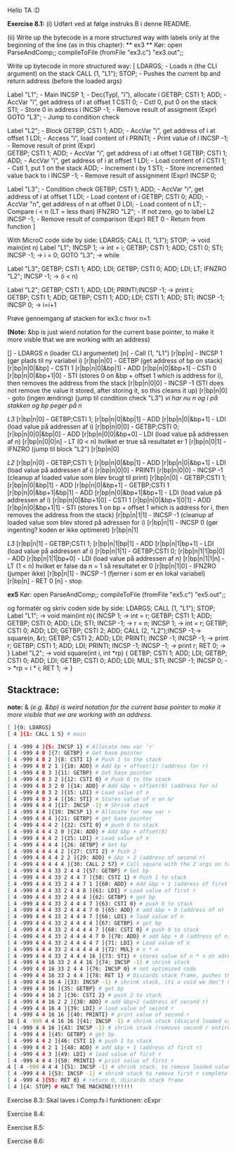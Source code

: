 Hello TA :D


**Exercise 8.1:**
(i) Udført ved at følge instruks B i denne README.

(ii) Write up the bytecode in a more structured way with labels only at the beginning of the line (as in this chapter):
** ex3 **
Kør:
   open ParseAndComp;;
   compileToFile (fromFile "ex3.c") "ex3.out";; 


Write up bytecode in more structured way:
[  LDARGS;                       - Loads n (the CLI argument) on the stack
   CALL (1, "L1"); STOP;         - Pushes the current bp and return address (before the loaded args)

   Label "L1";                   - Main
   INCSP 1;                      - Dec(TypI, ”i”), allocate i
   GETBP; CSTI 1; ADD;           - AccVar ”i”, get address of i at offset 1
   CSTI 0;                       - CstI 0, put 0 on the stack
   STI;                          - Store 0 in address i
   INCSP -1;                     - Remove result of assigment (Expr)
   GOTO "L3";                    - Jump to condition check

   Label "L2";                   - Block
   GETBP; CSTI 1; ADD;           - AccVar ”i”, get address of i at offset 1
   LDI;                          - Access ”i”, load content of i
   PRINTI;                       - Print value of i
   INCSP -1;                     - Remove result of print (Expr)         
   GETBP; CSTI 1; ADD;           - AccVar ”i”, get address of i at offset 1
   GETBP; CSTI 1; ADD;           - AccVar ”i”, get address of i at offset 1
   LDI;                          - Load content of i
   CSTI 1;                       - CstI 1, put 1 on the stack
   ADD;                          - Increment i by 1
   STI;                          - Store incremented value back to i
   INCSP -1;                     - Remove result of assignment (Expr)
   INCSP 0; 
   
   Label "L3";                   - Condition check
   GETBP; CSTI 1; ADD;           - AccVar "i", get address of i at offset 1
   LDI;                          - Load content of i
   GETBP; CSTI 0; ADD;           - AccVar "n", get address of n at offset 0
   LDI;                          - Load content of n
   LT;                           - Compare i < n (LT = less than)
   IFNZRO "L2";                  - If not zero, go to label L2
   INCSP -1;                     - Remove result of comparison (Expr)
   RET 0                         - Return from function
]

With MicroC code side by side:
   LDARGS; CALL (1, "L1"); STOP;                -> void main(int n)
   Label "L1"; INCSP 1;                         -> int = i;
   GETBP; CSTI 1; ADD; CSTI 0; STI; INCSP -1;   -> i = 0;
   GOTO "L3";                                   -> while

   Label "L3"; GETBP; CSTI 1; ADD; LDI; GETBP; CSTI 0; ADD; LDI; LT; IFNZRO "L2"; INCSP -1;  -> (i < n)

   Label "L2"; GETBP; CSTI 1; ADD;  LDI; PRINTI;INCSP -1;                                    -> print i;                   
   GETBP; CSTI 1; ADD; GETBP; CSTI 1; ADD; LDI; CSTI 1; ADD; STI; INCSP -1; INCSP 0;         -> i=i+1


Prøve gennemgang af stacken for ex3.c hvor n=1:

**(Note:** &bp is just wierd notation for the current base pointer, to make it more visble that we are working with an address)

[] - LDARGS n (loader CLI argumentet)
[n] - Call (1, "L1")
[r|bp|n] - INCSP 1 (gør plads til ny variabel i)
[r|bp|n|0] - GETBP  (get address of bp on stack)
[r|bp|n|0|&bp] - CSTI 1
[r|bp|n|0|&bp|1] - ADD
[r|bp|n|0|&bp+1] - CSTI 0
[r|bp|n|0|&bp+1|0] - STI (stores 0 on &bp + offset 1 which is address for i), then removes the address from the stack
[r|bp|n|0|0] - INCSP -1 (STI does not remove the value it stored, after storing it, so this cleans it up)
[r|bp|n|0] - goto (ingen ændring) (jump til condition check "L3")
*vi har nu n og i på stakken og bp peger på n*

*L3*
[r|bp|n|0] - GETBP;CSTI 1;
[r|bp|n|0|&bp|1] - ADD
[r|bp|n|0|&bp+1] - LDI (load value på addressen af i)
[r|bp|n|0|0] - GETBP;CSTI 0;
[r|bp|n|0|0|&bp|0] - ADD
[r|bp|n|0|0|&bp+0] - LDI (load value på addressen af n)
[r|bp|n|0|0|n] - LT (0 < n) hvilket er true så resultatet er 1
[r|bp|n|0|1] - IFNZRO (jump til block "L2")
[r|bp|n|0]

*L2*
[r|bp|n|0] - GETBP;CSTI 1;
[r|bp|n|0|&bp|1] - ADD 
[r|bp|n|0|&bp+1] - LDI (load value på addressen af i)
[r|bp|n|0|0] - PRINTI
[r|bp|n|0|0] - INCSP -1 (cleanup af loaded value som blev brugt til print)
[r|bp|n|0] - GETBP;CSTI 1;
[r|bp|n|0|&bp|1] - ADD
[r|bp|n|0|&bp+1] - GETBP;CSTI 1
[r|bp|n|0|&bp+1|&bp|1] - ADD
[r|bp|n|0|&bp+1|&bp+1] - LDI (load value på addressen af i)
[r|bp|n|0|&bp+1|0] - CSTI 1
[r|bp|n|0|&bp+1|0|1] - ADD
[r|bp|n|0|&bp+1|1] - STI (stores 1 on bp + offset 1 which is address for i, then removes the address from the stack)
[r|bp|n|1|1] - INCSP -1 (cleanup af loaded value som blev stored på adressen for i)
[r|bp|n|1] - INCSP 0 (gør ingenting? koden er ikke optimeret)
[r|bp|n|1]

*L3*
[r|bp|n|1] - GETBP;CSTI 1;
[r|bp|n|1|bp|1] - ADD
[r|bp|n|1|bp+1] - LDI (load value på addressen af i)
[r|bp|n|1|1] - GETBP;CSTI 0;
[r|bp|n|1|1|bp|0] - ADD
[r|bp|n|1|1|bp+0] - LDI (load value på addressen af n)
[r|bp|n|1|1|n] - LT (1 < n) hvilket er false da n = 1 så resultatet er 0
[r|bp|n|1|0] - IFNZRO (jumper ikke)
[r|bp|n|1] - INCSP -1 (fjerner i som er en lokal variabel)
[r|bp|n] - RET 0
[n] - stop

**ex5** 
Kør:
   open ParseAndComp;;
   compileToFile (fromFile "ex5.c") "ex5.out";; 

og formatér og skriv coden side by side:
LDARGS; CALL (1, "L1"); STOP; Label "L1";                            -> void main(int n){
INCSP 1;                                                             -> int = r;
GETBP; CSTI 1; ADD; GETBP; CSTI 0; ADD; LDI; STI; INCSP -1;          -> r = n;
INCSP 1;                                                             -> int = r;
GETBP; CSTI 0; ADD; LDI; GETBP; CSTI 2; ADD; CALL (2, "L2");INCSP -1;-> square(n, &r);
GETBP; CSTI 2; ADD; LDI; PRINTI; INCSP -1; INCSP -1;                 -> print r;
GETBP; CSTI 1; ADD; LDI; PRINTI; INCSP -1; INCSP -1;                 -> print r;
RET 0;                                                               -> }
Label "L2";                                                          -> void square(int i, int *rp) {
GETBP; CSTI 1; ADD; LDI; GETBP; CSTI 0; ADD; LDI; GETBP; CSTI 0; ADD; LDI; MUL; STI; INCSP -1; INCSP 0; -> *rp = i * i;
RET 1;                                                               -> }


## Stacktrace:

**note:** &<var> (e.g. &bp) is weird notation for the current base pointer to make it more visible that we are working with an address. 
```bash
[ ]{0: LDARGS}
[ 4 ]{1: CALL 1 5} # main

[ 4 -999 4 ]{5: INCSP 1} # Allocate new var 'r'
[ 4 -999 4 0 ]{7: GETBP} # Get base pointer
[ 4 -999 4 0 2 ]{8: CSTI 1} # Push 1 to the stack
[ 4 -999 4 0 2 1 ]{10: ADD} # Add bp + offset(1) (address for r)
[ 4 -999 4 0 3 ]{11: GETBP} # Get base pointer
[ 4 -999 4 0 3 2 ]{12: CSTI 0} # Push 0 to the stack
[ 4 -999 4 0 3 2 0 ]{14: ADD} # Add &bp + offset(0) (address for n)
[ 4 -999 4 0 3 2 ]{15: LDI} # Load value of n
[ 4 -999 4 0 3 4 ]{16: STI} # Stores value of n on &r
[ 4 -999 4 4 4 ]{17: INCSP -1} # Shrink stack
[ 4 -999 4 4 ]{19: INCSP 1} # Allocate for new var r
[ 4 -999 4 4 4 ]{21: GETBP} # get base pointer
[ 4 -999 4 4 4 2 ]{22: CSTI 0} # push 0 to stack
[ 4 -999 4 4 4 2 0 ]{24: ADD} # Add &bp + offset(0)
[ 4 -999 4 4 4 2 ]{25: LDI} # Load value of n
[ 4 -999 4 4 4 4 ]{26: GETBP} # Get bp
[ 4 -999 4 4 4 4 2 ]{27: CSTI 2} # Push 2 
[ 4 -999 4 4 4 4 2 2 ]{29: ADD} # &bp + 2 (address of second r)
[ 4 -999 4 4 4 4 4 ]{30: CALL 2 57} # Call square with the 2 args on top of stack (n, adress of second r)
[ 4 -999 4 4 4 33 2 4 4 ]{57: GETBP} # Get bp
[ 4 -999 4 4 4 33 2 4 4 7 ]{58: CSTI 1} # Push 1 to stack
[ 4 -999 4 4 4 33 2 4 4 7 1 ]{60: ADD} # Add &bp + 1 (address of first r)
[ 4 -999 4 4 4 33 2 4 4 8 ]{61: LDI} # Load value of first r
[ 4 -999 4 4 4 33 2 4 4 4 ]{62: GETBP} # get bp
[ 4 -999 4 4 4 33 2 4 4 4 7 ]{63: CSTI 0} # push 0 to stack
[ 4 -999 4 4 4 33 2 4 4 4 7 0 ]{65: ADD} # add &bp + 0 (address of n)
[ 4 -999 4 4 4 33 2 4 4 4 7 ]{66: LDI} # load value of n
[ 4 -999 4 4 4 33 2 4 4 4 4 ]{67: GETBP} # get bp
[ 4 -999 4 4 4 33 2 4 4 4 4 7 ]{68: CSTI 0} # push 0 to stack
[ 4 -999 4 4 4 33 2 4 4 4 4 7 0 ]{70: ADD} # add &bp + 0 (address of n)
[ 4 -999 4 4 4 33 2 4 4 4 4 7 ]{71: LDI} # Load value of n
[ 4 -999 4 4 4 33 2 4 4 4 4 4 ]{72: MUL} # n * n
[ 4 -999 4 4 4 33 2 4 4 4 16 ]{73: STI} # stores value of n * n on adress of second r
[ 4 -999 4 4 16 33 2 4 4 16 ]{74: INCSP -1} # shrink stack
[ 4 -999 4 4 16 33 2 4 4 ]{76: INCSP 0} # not optimized code
[ 4 -999 4 4 16 33 2 4 4 ]{78: RET 1} # Discards stack frame, pushes the return value, restores the base pointer, and jumps to the return address.
[ 4 -999 4 4 16 4 ]{33: INCSP -1} # shrink stack, its a void we don't need the return value
[ 4 -999 4 4 16 ]{35: GETBP} # get bp 
[ 4 -999 4 4 16 2 ]{36: CSTI 2} # push 2 to stack
[ 4 -999 4 4 16 2 2 ]{38: ADD} # add &bp+2 (address of second r)
[ 4 -999 4 4 16 4 ]{39: LDI} # load value of second r
[ 4 -999 4 4 16 16 ]{40: PRINTI} # print value of second r
16 [ 4 -999 4 4 16 16 ]{41: INCSP -1} # shrink stack (discard loaded value of second r, that was used for print)
[ 4 -999 4 4 16 ]{43: INCSP -1} # shrink stack (removes second r entirely from stack)
[ 4 -999 4 4 ]{45: GETBP} # get bp
[ 4 -999 4 4 2 ]{46: CSTI 1} # push 1 to stack
[ 4 -999 4 4 2 1 ]{48: ADD} # add &bp + 1 (address of first r)
[ 4 -999 4 4 3 ]{49: LDI} # load value of first r
[ 4 -999 4 4 4 ]{50: PRINTI} # print value of first r
4 [ 4 -999 4 4 4 ]{51: INCSP -1} # shrink stack, to remove loaded value used for print
[ 4 -999 4 4 ]{53: INCSP -1} # shrink stack to remove first r completely
[ 4 -999 4 ]{55: RET 0} # return 0, discards stack frame
[ 4 ]{4: STOP} # HALT THE MACHINE!!!!!!!
```


Exercise 8.3:
Skal laves i Comp.fs i funktionen: cExpr

Exercise 8.4:

Exercise 8.5: 

Exercise 8.6:
